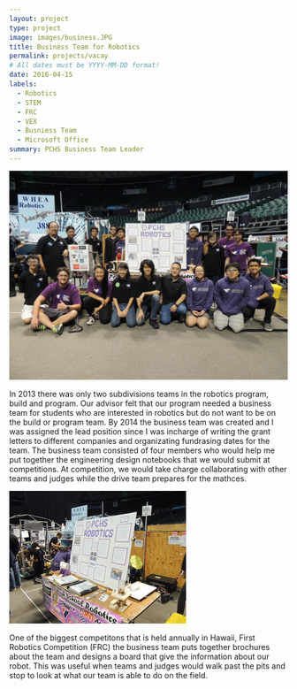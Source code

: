 ```yaml
---
layout: project
type: project
image: images/business.JPG
title: Business Team for Robotics 
permalink: projects/vacay
# All dates must be YYYY-MM-DD format!
date: 2016-04-15
labels:
  - Robotics 
  - STEM
  - FRC
  - VEX 
  - Busniess Team 
  - Microsoft Office 
summary: PCHS Business Team Leader 
---
```


<img class="ui medium right floated rounded image" src="../images/comp.jpg">

 In 2013 there was only two subdivisions teams in the robotics program, build and program. Our advisor felt that our program needed a business team for students who are interested in robotics but do not want to be on the build or program team. By 2014 the business team was created and I was assigned the lead position since I was incharge of writing the grant letters to different companies and organizating fundrasing dates for the team. The business team consisted of four members who would help me put together the engineering design notebooks that we would submit at competitions. At competition, we would take charge collaborating with other teams and judges while the drive team prepares for the mathces. 
 
 <img class="ui medium left floated rounded image" src="../images/business.jpg">
 
 One of the biggest competitons that is held annually in Hawaii, First Robotics Competition (FRC) the business team puts together brochures about the team and designs a board that give the information about our robot. This was useful when teams and judges would walk past the pits and stop to look at what our team is able to do on the field. 


